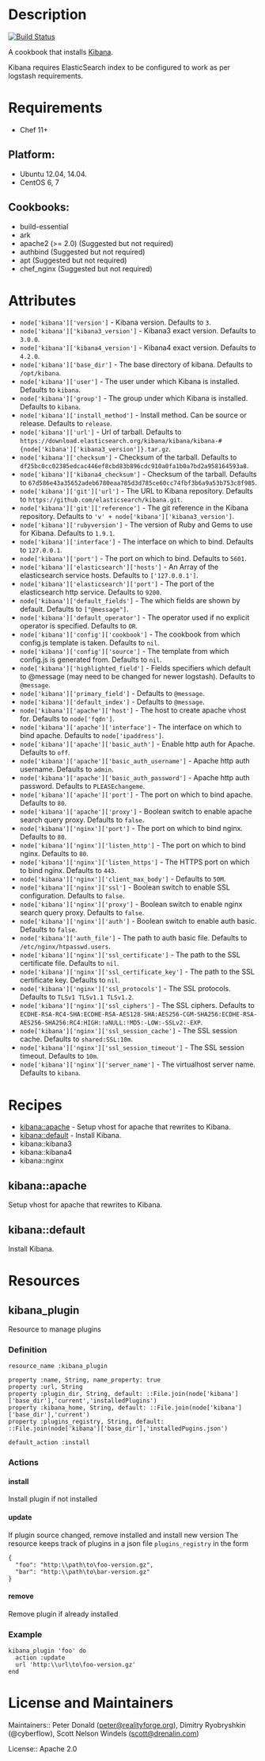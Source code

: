 # Description

[![Build Status](https://secure.travis-ci.org/realityforge/chef-kibana.png?branch=master)](http://travis-ci.org/realityforge/chef-kibana)

A cookbook that installs [Kibana](https://github.com/elastic/kibana).

Kibana requires ElasticSearch index to be configured to work as per logstash requirements.

# Requirements

* Chef 11+

## Platform:

* Ubuntu 12.04, 14.04.
* CentOS 6, 7

## Cookbooks:

* build-essential
* ark
* apache2 (>= 2.0) (Suggested but not required)
* authbind (Suggested but not required)
* apt (Suggested but not required)
* chef_nginx (Suggested but not required)

# Attributes

* `node['kibana']['version']` - Kibana version. Defaults to `3`.
* `node['kibana']['kibana3_version']` - Kibana3 exact version. Defaults to `3.0.0`.
* `node['kibana']['kibana4_version']` - Kibana4 exact version. Defaults to `4.2.0`.
* `node['kibana']['base_dir']` - The base directory of kibana. Defaults to `/opt/kibana`.
* `node['kibana']['user']` - The user under which Kibana is installed. Defaults to `kibana`.
* `node['kibana']['group']` - The group under which Kibana is installed. Defaults to `kibana`.
* `node['kibana']['install_method']` - Install method. Can be source or release. Defaults to `release`.
* `node['kibana']['url']` - Url of tarball. Defaults to `https://download.elasticsearch.org/kibana/kibana/kibana-#{node['kibana']['kibana3_version']}.tar.gz`.
* `node['kibana']['checksum']` - Checksum of the tarball. Defaults to `df25bc0cc02385edcac446ef8cbd83b896cdc910a0fa1b0a7bd2a958164593a8`.
* `node['kibana']['kibana4_checksum']` - Checksum of the tarball. Defaults to `67d586e43a35652adeb6780eaa785d3d785ce60cc74fbf3b6a9a53b753c8f985`.
* `node['kibana']['git']['url']` - The URL to Kibana repository. Defaults to `https://github.com/elasticsearch/kibana.git`.
* `node['kibana']['git']['reference']` - The git reference in the Kibana repository. Defaults to `'v' + node['kibana']['kibana3_version']`.
* `node['kibana']['rubyversion']` - The version of Ruby and Gems to use for Kibana. Defaults to `1.9.1`.
* `node['kibana']['interface']` - The interface on which to bind. Defaults to `127.0.0.1`.
* `node['kibana']['port']` - The port on which to bind. Defaults to `5601`.
* `node['kibana']['elasticsearch']['hosts']` - An Array of the elasticsearch service hosts. Defaults to `['127.0.0.1']`.
* `node['kibana']['elasticsearch']['port']` - The port of the elasticsearch http service. Defaults to `9200`.
* `node['kibana']['default_fields']` - The which fields are shown by default. Defaults to `["@message"]`.
* `node['kibana']['default_operator']` - The operator used if no explicit operator is specified. Defaults to `OR`.
* `node['kibana']['config']['cookbook']` - The cookbook from which config.js template is taken. Defaults to `nil`.
* `node['kibana']['config']['source']` - The template from which config.js is generated from. Defaults to `nil`.
* `node['kibana']['highlighted_field']` - Fields specifiers which default to @message (may need to be changed for newer logstash). Defaults to `@message`.
* `node['kibana']['primary_field']` -  Defaults to `@message`.
* `node['kibana']['default_index']` -  Defaults to `@message`.
* `node['kibana']['apache']['host']` - The host to create apache vhost for. Defaults to `node['fqdn']`.
* `node['kibana']['apache']['interface']` - The interface on which to bind apache. Defaults to `node['ipaddress']`.
* `node['kibana']['apache']['basic_auth']` - Enable http auth for Apache. Defaults to `off`.
* `node['kibana']['apache']['basic_auth_username']` - Apache http auth username. Defaults to `admin`.
* `node['kibana']['apache']['basic_auth_password']` - Apache http auth password. Defaults to `PLEASEchangeme`.
* `node['kibana']['apache']['port']` - The port on which to bind apache. Defaults to `80`.
* `node['kibana']['apache']['proxy']` - Boolean switch to enable apache search query proxy. Defaults to `false`.
* `node['kibana']['nginx']['port']` - The port on which to bind nginx. Defaults to `80`.
* `node['kibana']['nginx']['listen_http']` - The port on which to bind nginx. Defaults to `80`.
* `node['kibana']['nginx']['listen_https']` - The HTTPS port on which to bind nginx. Defaults to `443`.
* `node['kibana']['nginx']['client_max_body']` -  Defaults to `50M`.
* `node['kibana']['nginx']['ssl']` - Boolean switch to enable SSL configuration. Defaults to `false`.
* `node['kibana']['nginx']['proxy']` - Boolean switch to enable nginx search query proxy. Defaults to `false`.
* `node['kibana']['nginx']['auth']` - Boolean switch to enable auth basic. Defaults to `false`.
* `node['kibana']['auth_file']` - The path to auth basic file. Defaults to `/etc/nginx/htpasswd.users`.
* `node['kibana']['nginx']['ssl_certificate']` - The path to the SSL certificate file. Defaults to `nil`.
* `node['kibana']['nginx']['ssl_certificate_key']` - The path to the SSL certificate key. Defaults to `nil`.
* `node['kibana']['nginx']['ssl_protocols']` - The SSL protocols. Defaults to `TLSv1 TLSv1.1 TLSv1.2`.
* `node['kibana']['nginx']['ssl_ciphers']` - The SSL ciphers. Defaults to `ECDHE-RSA-RC4-SHA:ECDHE-RSA-AES128-SHA:AES256-CGM-SHA256:ECDHE-RSA-AES256-SHA256:RC4:HIGH:!aNULL:!MD5:-LOW:-SSLv2:-EXP`.
* `node['kibana']['nginx']['ssl_session_cache']` - The SSL session cache. Defaults to `shared:SSL:10m`.
* `node['kibana']['nginx']['ssl_session_timeout']` - The SSL session timeout. Defaults to `10m`.
* `node['kibana']['nginx']['server_name']` - The virtualhost server name. Defaults to `kibana`.

# Recipes

* [kibana::apache](#kibanaapache) - Setup vhost for apache that rewrites to Kibana.
* [kibana::default](#kibanadefault) - Install Kibana.
* kibana::kibana3
* kibana::kibana4
* kibana::nginx

## kibana::apache

Setup vhost for apache that rewrites to Kibana.

## kibana::default

Install Kibana.

# Resources

## kibana_plugin

Resource to manage plugins

### Definition

```
resource_name :kibana_plugin

property :name, String, name_property: true
property :url, String
property :plugin_dir, String, default: ::File.join(node['kibana']['base_dir'],'current','installedPlugins')
property :kibana_home, String, default: ::File.join(node['kibana']['base_dir'],'current')
property :plugins_registry, String, default: ::File.join(node['kibana']['base_dir'],'installedPugins.json')

default_action :install
```

### Actions

#### install
Install plugin if not installed

#### update
If plugin source changed, remove installed and install new version
The resource keeps track of plugins in a json file `plugins_registry` in the form
```
{
  "foo": "http:\\path\to\foo-version.gz",
  "bar": "http:\\path\to\bar-version.gz"
}
```

#### remove
Remove plugin if already installed

### Example
```
kibana_plugin 'foo' do
  action :update
  url 'http:\\url\to\foo-version.gz'
end
```

# License and Maintainers

Maintainers:: Peter Donald (<peter@realityforge.org>), Dimitry Ryobryshkin (@cyberflow), Scott Nelson Windels (<scott@drenalin.com>)

License:: Apache 2.0
